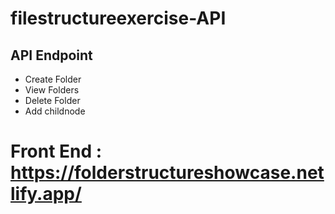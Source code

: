 # filestructureexercise-API

## API Endpoint
- Create Folder
- View Folders
- Delete Folder
- Add childnode

# Front End : https://folderstructureshowcase.netlify.app/
